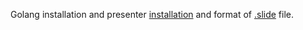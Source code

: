 Golang installation and presenter [installation](https://halyph.com/blog/2015/05/18/golang-presentation-tool.html) and format of [.slide](https://godoc.org/golang.org/x/tools/present) file. 
